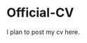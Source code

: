
<!-- README.md is generated from README.Rmd. Please edit that file -->

# Official-CV

<!-- badges: start -->
<!-- badges: end -->

I plan to post my cv here.
